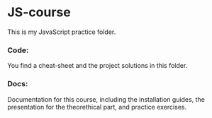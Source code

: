 # JS-course
 This is my JavaScript practice folder.
 
 ### Code:
 You find a cheat-sheet and the project solutions in this folder.
 
 ### Docs:
Documentation for this course, including the installation guides, the presentation for the theorethical part, and practice exercises. 
